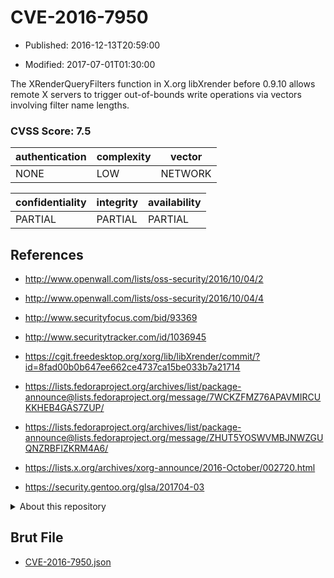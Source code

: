 # CVE-2016-7950

- Published: 2016-12-13T20:59:00

- Modified: 2017-07-01T01:30:00

The XRenderQueryFilters function in X.org libXrender before 0.9.10 allows remote X servers to trigger out-of-bounds write operations via vectors involving filter name lengths.

### CVSS Score: **7.5**

| authentication | complexity | vector |
| --- | --- | --- |
| NONE | LOW | NETWORK |

| confidentiality | integrity | availability |
| --- | --- | --- |
| PARTIAL | PARTIAL | PARTIAL |

## References

* http://www.openwall.com/lists/oss-security/2016/10/04/2

* http://www.openwall.com/lists/oss-security/2016/10/04/4

* http://www.securityfocus.com/bid/93369

* http://www.securitytracker.com/id/1036945

* https://cgit.freedesktop.org/xorg/lib/libXrender/commit/?id=8fad00b0b647ee662ce4737ca15be033b7a21714

* https://lists.fedoraproject.org/archives/list/package-announce@lists.fedoraproject.org/message/7WCKZFMZ76APAVMIRCUKKHEB4GAS7ZUP/

* https://lists.fedoraproject.org/archives/list/package-announce@lists.fedoraproject.org/message/ZHUT5YOSWVMBJNWZGUQNZRBFIZKRM4A6/

* https://lists.x.org/archives/xorg-announce/2016-October/002720.html

* https://security.gentoo.org/glsa/201704-03

<details>
<summary>About this repository</summary> 

  This repository is part of the project [Live Hack CVE](https://github.com/Live-Hack-CVE). Main website can be found [www.live-hack.org](https://www.live-hack.org) 
  
  Made by [Sn0wAlice](https://github.com/Sn0wAlice) for the people that care about security and need to have a feed of the latest CVEs. Hope you enjoy it, don't forget to star the repo and follow me on [Twitter](https://twitter.com/Sn0wAlice) and [Github](https://github.com/Sn0wAlice). And that is my [personnal website](https://www.alice-snow.me/)

  - [Home Page](https://github.com/Live-Hack-CVE)
  - [Framework](https://github.com/Live-Hack-CVE/cve-framework)
  - [CVE database](https://github.com/Live-Hack-CVE/full_database)
  - [Changelog](https://github.com/Live-Hack-CVE/Changelog)
</details>

## Brut File

* [CVE-2016-7950.json](https://raw.githubusercontent.com/Live-Hack-CVE/full_database/main/cves/2016/CVE-2016-7950.json)

